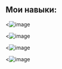 ## Мои навыки:
<![image](https://github.com/user-attachments/assets/f99ff5a0-c43d-4887-b652-2cf1fe3f497e)
>
<![image](https://github.com/user-attachments/assets/c04f2976-93fe-4332-8599-e2dc40b210b1)
>
<![image](https://github.com/user-attachments/assets/f49eab10-3465-431b-a89a-a19e0a8f17ff)
>
<![image](https://github.com/user-attachments/assets/70c63a3b-70b7-472d-92a0-d899fdd4da70)
>
